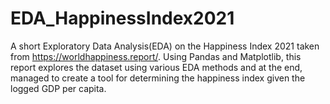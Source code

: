 # EDA_HappinessIndex2021
A short Exploratory Data Analysis(EDA) on the Happiness Index 2021 taken from https://worldhappiness.report/. Using Pandas and Matplotlib, this report explores the dataset using various EDA methods and at the end, managed to create a tool for determining the happiness index given the logged GDP per capita.
